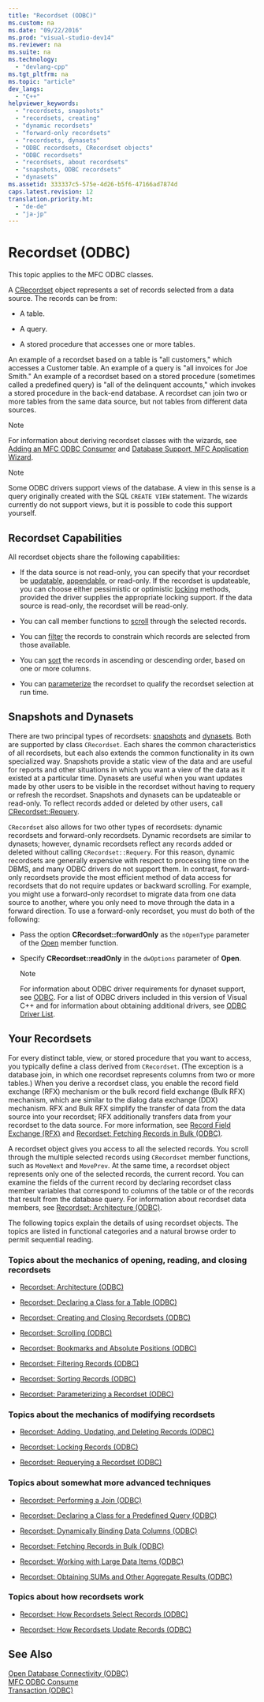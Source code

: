 ```yaml
---
title: "Recordset (ODBC)"
ms.custom: na
ms.date: "09/22/2016"
ms.prod: "visual-studio-dev14"
ms.reviewer: na
ms.suite: na
ms.technology: 
  - "devlang-cpp"
ms.tgt_pltfrm: na
ms.topic: "article"
dev_langs: 
  - "C++"
helpviewer_keywords: 
  - "recordsets, snapshots"
  - "recordsets, creating"
  - "dynamic recordsets"
  - "forward-only recordsets"
  - "recordsets, dynasets"
  - "ODBC recordsets, CRecordset objects"
  - "ODBC recordsets"
  - "recordsets, about recordsets"
  - "snapshots, ODBC recordsets"
  - "dynasets"
ms.assetid: 333337c5-575e-4d26-b5f6-47166ad7874d
caps.latest.revision: 12
translation.priority.ht: 
  - "de-de"
  - "ja-jp"
---
```

# Recordset (ODBC)
This topic applies to the MFC ODBC classes.  
  
 A [CRecordset](../vs140/crecordset-class.md) object represents a set of records selected from a data source. The records can be from:  
  
-   A table.  
  
-   A query.  
  
-   A stored procedure that accesses one or more tables.  
  
 An example of a recordset based on a table is "all customers," which accesses a Customer table. An example of a query is "all invoices for Joe Smith." An example of a recordset based on a stored procedure (sometimes called a predefined query) is "all of the delinquent accounts," which invokes a stored procedure in the back-end database. A recordset can join two or more tables from the same data source, but not tables from different data sources.  
  
> [!NOTE]
>  For information about deriving recordset classes with the wizards, see [Adding an MFC ODBC Consumer](../vs140/adding-an-mfc-odbc-consumer.md) and [Database Support, MFC Application Wizard](../vs140/database-support--mfc-application-wizard.md).  
  
> [!NOTE]
>  Some ODBC drivers support views of the database. A view in this sense is a query originally created with the SQL `CREATE VIEW` statement. The wizards currently do not support views, but it is possible to code this support yourself.  
  
##  <a name="_core_recordset_capabilities"></a> Recordset Capabilities  
 All recordset objects share the following capabilities:  
  
-   If the data source is not read-only, you can specify that your recordset be [updatable](../vs140/recordset--adding--updating--and-deleting-records--odbc-.md), [appendable](../vs140/recordset--adding--updating--and-deleting-records--odbc-.md), or read-only. If the recordset is updateable, you can choose either pessimistic or optimistic [locking](../vs140/recordset--locking-records--odbc-.md) methods, provided the driver supplies the appropriate locking support. If the data source is read-only, the recordset will be read-only.  
  
-   You can call member functions to [scroll](../vs140/recordset--scrolling--odbc-.md) through the selected records.  
  
-   You can [filter](../vs140/recordset--filtering-records--odbc-.md) the records to constrain which records are selected from those available.  
  
-   You can [sort](../vs140/recordset--sorting-records--odbc-.md) the records in ascending or descending order, based on one or more columns.  
  
-   You can [parameterize](../vs140/recordset--parameterizing-a-recordset--odbc-.md) the recordset to qualify the recordset selection at run time.  
  
##  <a name="_core_snapshots_and_dynasets"></a> Snapshots and Dynasets  
 There are two principal types of recordsets: [snapshots](../vs140/snapshot.md) and [dynasets](../vs140/dynaset.md). Both are supported by class `CRecordset`. Each shares the common characteristics of all recordsets, but each also extends the common functionality in its own specialized way. Snapshots provide a static view of the data and are useful for reports and other situations in which you want a view of the data as it existed at a particular time. Dynasets are useful when you want updates made by other users to be visible in the recordset without having to requery or refresh the recordset. Snapshots and dynasets can be updateable or read-only. To reflect records added or deleted by other users, call [CRecordset::Requery](../vs140/crecordset--requery.md).  
  
 `CRecordset` also allows for two other types of recordsets: dynamic recordsets and forward-only recordsets. Dynamic recordsets are similar to dynasets; however, dynamic recordsets reflect any records added or deleted without calling `CRecordset::Requery`. For this reason, dynamic recordsets are generally expensive with respect to processing time on the DBMS, and many ODBC drivers do not support them. In contrast, forward-only recordsets provide the most efficient method of data access for recordsets that do not require updates or backward scrolling. For example, you might use a forward-only recordset to migrate data from one data source to another, where you only need to move through the data in a forward direction. To use a forward-only recordset, you must do both of the following:  
  
-   Pass the option **CRecordset::forwardOnly** as the `nOpenType` parameter of the [Open](../vs140/crecordset--open.md) member function.  
  
-   Specify **CRecordset::readOnly** in the `dwOptions` parameter of **Open**.  
  
    > [!NOTE]
    >  For information about ODBC driver requirements for dynaset support, see [ODBC](../vs140/odbc-basics.md). For a list of ODBC drivers included in this version of Visual C++ and for information about obtaining additional drivers, see [ODBC Driver List](../vs140/odbc-driver-list.md).  
  
##  <a name="_core_your_recordsets"></a> Your Recordsets  
 For every distinct table, view, or stored procedure that you want to access, you typically define a class derived from `CRecordset`. (The exception is a database join, in which one recordset represents columns from two or more tables.) When you derive a recordset class, you enable the record field exchange (RFX) mechanism or the bulk record field exchange (Bulk RFX) mechanism, which are similar to the dialog data exchange (DDX) mechanism. RFX and Bulk RFX simplify the transfer of data from the data source into your recordset; RFX additionally transfers data from your recordset to the data source. For more information, see [Record Field Exchange (RFX)](../vs140/record-field-exchange--rfx-.md) and [Recordset: Fetching Records in Bulk (ODBC)](../vs140/recordset--fetching-records-in-bulk--odbc-.md).  
  
 A recordset object gives you access to all the selected records. You scroll through the multiple selected records using `CRecordset` member functions, such as `MoveNext` and `MovePrev`. At the same time, a recordset object represents only one of the selected records, the current record. You can examine the fields of the current record by declaring recordset class member variables that correspond to columns of the table or of the records that result from the database query. For information about recordset data members, see [Recordset: Architecture (ODBC)](../vs140/recordset--architecture--odbc-.md).  
  
 The following topics explain the details of using recordset objects. The topics are listed in functional categories and a natural browse order to permit sequential reading.  
  
### Topics about the mechanics of opening, reading, and closing recordsets  
  
-   [Recordset: Architecture (ODBC)](../vs140/recordset--architecture--odbc-.md)  
  
-   [Recordset: Declaring a Class for a Table (ODBC)](../vs140/recordset--declaring-a-class-for-a-table--odbc-.md)  
  
-   [Recordset: Creating and Closing Recordsets (ODBC)](../vs140/recordset--creating-and-closing-recordsets--odbc-.md)  
  
-   [Recordset: Scrolling (ODBC)](../vs140/recordset--scrolling--odbc-.md)  
  
-   [Recordset: Bookmarks and Absolute Positions (ODBC)](../vs140/recordset--bookmarks-and-absolute-positions--odbc-.md)  
  
-   [Recordset: Filtering Records (ODBC)](../vs140/recordset--filtering-records--odbc-.md)  
  
-   [Recordset: Sorting Records (ODBC)](../vs140/recordset--sorting-records--odbc-.md)  
  
-   [Recordset: Parameterizing a Recordset (ODBC)](../vs140/recordset--parameterizing-a-recordset--odbc-.md)  
  
### Topics about the mechanics of modifying recordsets  
  
-   [Recordset: Adding, Updating, and Deleting Records (ODBC)](../vs140/recordset--adding--updating--and-deleting-records--odbc-.md)  
  
-   [Recordset: Locking Records (ODBC)](../vs140/recordset--locking-records--odbc-.md)  
  
-   [Recordset: Requerying a Recordset (ODBC)](../vs140/recordset--requerying-a-recordset--odbc-.md)  
  
### Topics about somewhat more advanced techniques  
  
-   [Recordset: Performing a Join (ODBC)](../vs140/recordset--performing-a-join--odbc-.md)  
  
-   [Recordset: Declaring a Class for a Predefined Query (ODBC)](../vs140/recordset--declaring-a-class-for-a-predefined-query--odbc-.md)  
  
-   [Recordset: Dynamically Binding Data Columns (ODBC)](../vs140/recordset--dynamically-binding-data-columns--odbc-.md)  
  
-   [Recordset: Fetching Records in Bulk (ODBC)](../vs140/recordset--fetching-records-in-bulk--odbc-.md)  
  
-   [Recordset: Working with Large Data Items (ODBC)](../vs140/recordset--working-with-large-data-items--odbc-.md)  
  
-   [Recordset: Obtaining SUMs and Other Aggregate Results (ODBC)](../vs140/recordset--obtaining-sums-and-other-aggregate-results--odbc-.md)  
  
### Topics about how recordsets work  
  
-   [Recordset: How Recordsets Select Records (ODBC)](../vs140/recordset--how-recordsets-select-records--odbc-.md)  
  
-   [Recordset: How Recordsets Update Records (ODBC)](../vs140/recordset--how-recordsets-update-records--odbc-.md)  
  
## See Also  
 [Open Database Connectivity (ODBC)](../vs140/open-database-connectivity--odbc-.md)   
 [MFC ODBC Consume](../vs140/adding-an-mfc-odbc-consumer.md)   
 [Transaction (ODBC)](../vs140/transaction--odbc-.md)